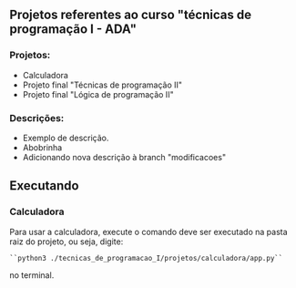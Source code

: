 ## Projetos referentes ao curso "técnicas de programação I - ADA"

### Projetos:

- Calculadora
- Projeto final "Técnicas de programação II"
- Projeto final "Lógica de programação II"

### Descrições:
- Exemplo de descrição.
- Abobrinha
- Adicionando nova descrição à branch "modificacoes"

## Executando 

### Calculadora 
Para usar a calculadora, execute o comando deve ser executado na pasta raiz do projeto, ou seja,
digite: 

    ``python3 ./tecnicas_de_programacao_I/projetos/calculadora/app.py``

no terminal.

